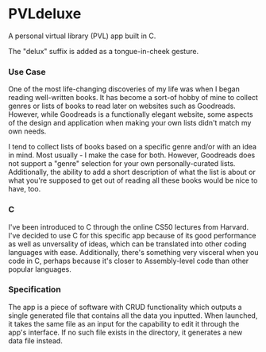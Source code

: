 # PVLdeluxe
A personal virtual library (PVL) app built in C.

The "delux" suffix is added as a tongue-in-cheek gesture.

### Use Case
One of the most life-changing discoveries of my life was when I began reading well-written books. It has become a sort-of hobby of mine to collect genres or lists of books to read later on websites such as Goodreads. However, while Goodreads is a functionally elegant website, some aspects of the design and application when making your own lists didn't match my own needs.

I tend to collect lists of books based on a specific genre and/or with an idea in mind. Most usually - I make the case for both. However, Goodreads does not support a "genre" selection for your own personally-curated lists.
Additionally, the ability to add a short description of what the list is about or what you're supposed to get out of reading all these books would be nice to have, too.

### C
I've been introduced to C through the online CS50 lectures from Harvard. I've decided to use C for this specific app because of its good performance as well as unversality of ideas, which can be translated into other coding languages with ease. Additionally, there's something very visceral when you code in C, perhaps because it's closer to Assembly-level code than other popular languages.

### Specification
The app is a piece of software with CRUD functionality which outputs a single generated file that contains all the data you inputted. When launched, it takes the same file as an input for the capability to edit it through the app's interface. If no such file exists in the directory, it generates a new data file instead.
